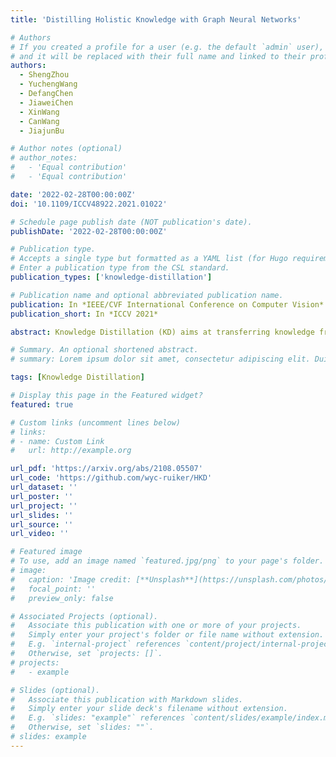 ```yaml
---
title: 'Distilling Holistic Knowledge with Graph Neural Networks'

# Authors
# If you created a profile for a user (e.g. the default `admin` user), write the username (folder name) here
# and it will be replaced with their full name and linked to their profile.
authors:
  - ShengZhou
  - YuchengWang
  - DefangChen
  - JiaweiChen
  - XinWang
  - CanWang
  - JiajunBu

# Author notes (optional)
# author_notes:
#   - 'Equal contribution'
#   - 'Equal contribution'

date: '2022-02-28T00:00:00Z'
doi: '10.1109/ICCV48922.2021.01022'

# Schedule page publish date (NOT publication's date).
publishDate: '2022-02-28T00:00:00Z'

# Publication type.
# Accepts a single type but formatted as a YAML list (for Hugo requirements).
# Enter a publication type from the CSL standard.
publication_types: ['knowledge-distillation']

# Publication name and optional abbreviated publication name.
publication: In *IEEE/CVF International Conference on Computer Vision*
publication_short: In *ICCV 2021*

abstract: Knowledge Distillation (KD) aims at transferring knowledge from a larger well-optimized teacher network to a smaller learnable student. KD methods have mainly considered two types of knowledge, namely the individual knowledge and the relational knowledge. However, these two types of knowledge are usually modeled independently while the inherent correlations between them are largely ignored. It is critical for sufficient student network learning to integrate both individual knowledge and relational knowledge while reserving their inherent correlation. In this paper, we propose to distill the novel holistic knowledge based on an attributed graph constructed among instances. The holistic knowledge is represented as a unified graph-based embedding by aggregating individual knowledge from relational neighborhood samples with graph neural networks, the student network is learned by distilling the holistic knowledge in a contrastive manner. Extensive experiments and ablation studies are conducted on benchmark datasets, the results demonstrate the effectiveness of the proposed method. The code has been published in https://github.com/wyc-ruiker/HKD.

# Summary. An optional shortened abstract.
# summary: Lorem ipsum dolor sit amet, consectetur adipiscing elit. Duis posuere tellus ac convallis placerat. Proin tincidunt magna sed ex sollicitudin condimentum.

tags: [Knowledge Distillation]

# Display this page in the Featured widget?
featured: true

# Custom links (uncomment lines below)
# links:
# - name: Custom Link
#   url: http://example.org

url_pdf: 'https://arxiv.org/abs/2108.05507'
url_code: 'https://github.com/wyc-ruiker/HKD'
url_dataset: ''
url_poster: ''
url_project: ''
url_slides: ''
url_source: ''
url_video: ''

# Featured image
# To use, add an image named `featured.jpg/png` to your page's folder.
# image:
#   caption: 'Image credit: [**Unsplash**](https://unsplash.com/photos/pLCdAaMFLTE)'
#   focal_point: ''
#   preview_only: false

# Associated Projects (optional).
#   Associate this publication with one or more of your projects.
#   Simply enter your project's folder or file name without extension.
#   E.g. `internal-project` references `content/project/internal-project/index.md`.
#   Otherwise, set `projects: []`.
# projects:
#   - example

# Slides (optional).
#   Associate this publication with Markdown slides.
#   Simply enter your slide deck's filename without extension.
#   E.g. `slides: "example"` references `content/slides/example/index.md`.
#   Otherwise, set `slides: ""`.
# slides: example
---
```


<!-- {{% callout note %}}
Click the _Cite_ button above to demo the feature to enable visitors to import publication metadata into their reference management software.
{{% /callout %}}

{{% callout note %}}
Create your slides in Markdown - click the _Slides_ button to check out the example.
{{% /callout %}}

Add the publication's **full text** or **supplementary notes** here. You can use rich formatting such as including [code, math, and images](https://docs.hugoblox.com/content/writing-markdown-latex/). -->
